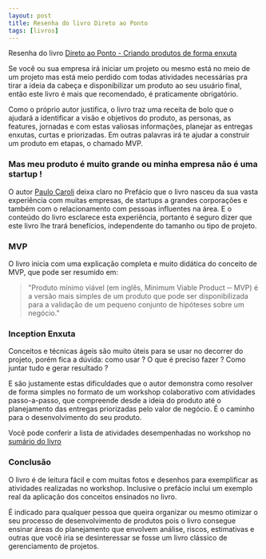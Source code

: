 ```yaml
---
layout: post
title: Resenha do livro Direto ao Ponto
tags: [livros]
---
```


Resenha do livro [Direto ao Ponto - Criando produtos de forma enxuta](http://www.casadocodigo.com.br/products/livro-direto-ao-ponto)

Se você ou sua empresa irá iniciar um projeto ou mesmo está no meio de um projeto mas está meio perdido com todas atividades necessárias pra tirar a ideia da cabeça e disponibilizar um produto ao seu usuário final, então este livro é mais que recomendado, é praticamente obrigatório.

Como o próprio autor justifica, o livro traz uma receita de bolo que o ajudará a identificar a visão e objetivos do produto, as personas, as features, jornadas e com estas valiosas informações, planejar as entregas enxutas, curtas e priorizadas. Em outras palavras irá te ajudar a construir um produto em etapas, o chamado MVP.

### Mas meu produto é muito grande ou minha empresa não é uma startup !

O autor [Paulo Caroli](http://www.caroli.org/pt/) deixa claro no Prefácio que o livro nasceu da sua vasta experiência com muitas empresas, de startups a grandes corporações e também com o relacionamento com pessoas influentes na área. E o conteúdo do livro esclarece esta experiência, portanto é seguro dizer que este livro lhe trará benefícios, independente do tamanho ou tipo de projeto.

### MVP

O livro inicia com uma explicação completa e muito didática do conceito de MVP, que pode ser resumido em:

> "Produto mínimo viável (em inglês, Minimum Viable Product ─ MVP) é a versão mais simples de um produto que pode ser disponibilizada para a validação de um pequeno conjunto de hipóteses sobre um negócio."

### Inception Enxuta

Conceitos e técnicas ágeis são muito úteis para se usar no decorrer do projeto, porém fica a dúvida: como usar ? O que é preciso fazer ? Como juntar tudo e gerar resultado ?

E são justamente estas dificuldades que o autor demonstra como resolver de forma simples no formato de um workshop colaborativo com atividades passo-a-passo, que compreende desde a ideia do produto até o planejamento das entregas priorizadas pelo valor de negócio. É o caminho para o desenvolvimento do seu produto.

Você pode conferir a lista de atividades desempenhadas no workshop no [sumário do livro](https://s3.amazonaws.com/casadocodigo/direto-ao-ponto/direto-ao-ponto-sumario.pdf)

### Conclusão

O livro é de leitura fácil e com muitas fotos e desenhos para exemplificar as atividades realizadas no workshop. Inclusive o prefácio inclui um exemplo real da aplicação dos conceitos ensinados no livro.

É indicado para qualquer pessoa que queira organizar ou mesmo otimizar o seu processo de desenvolvimento de produtos pois o livro consegue ensinar áreas do planejamento que envolvem análise, riscos, estimativas e outras que você iria se desinteressar se fosse um livro clássico de gerenciamento de projetos.
